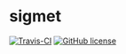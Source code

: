 # sigmet
[![Travis-CI](https://travis-ci.org/agupta01/sigmet.svg?branch=master)](https://travis-ci.org/agupta01/sigmet.svg?branch=master)
[![GitHub license](https://img.shields.io/github/license/agupta01/sigmet.svg)](https://github.com/agupta01/sigmet/master/LICENSE)
